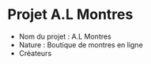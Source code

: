 # Projet A.L Montres
* Nom du projet : A.L Montres
* Nature : Boutique de montres en ligne
* Créateurs
